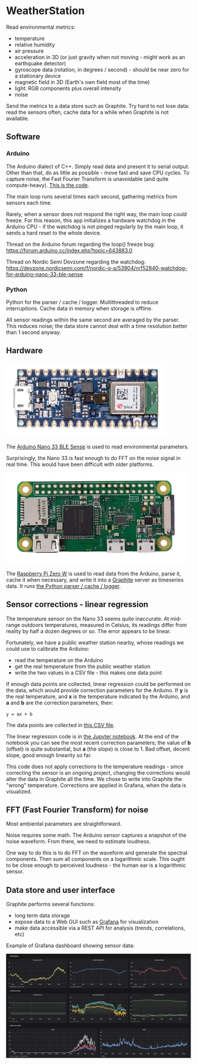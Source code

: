 # WeatherStation

Read environmental metrics:
- temperature
- relative humidity
- air pressure
- acceleration in 3D (or just gravity when not moving - might work as an earthquake detector)
- gyroscope data (rotation, in degrees / second) - should be near zero for a stationary device
- magnetic field in 3D (Earth's own field most of the time)
- light: RGB components plus overall intensity
- noise

Send the metrics to a data store such as Graphite. Try hard to not lose data: read the sensors often, cache data for a while when Graphite is not available.

## Software

### Arduino

The Arduino dialect of C++. Simply read data and present it to serial output. Other than that, do as little as possible - move fast and save CPU cycles. To capture noise, the Fast Fourier Transform is unavoidable (and quite compute-heavy). [This is the code](/nano33/nano33.ino).

The main loop runs several times each second, gathering metrics from sensors each time.

Rarely, when a sensor does not respond the right way, the main loop could freeze. For this reason, this app initializes a hardware watchdog in the Arduino CPU - if the watchdog is not pinged regularly by the main loop, it sends a hard reset to the whole device.

Thread on the Arduino forum regarding the loop() freeze bug: https://forum.arduino.cc/index.php?topic=643883.0

Thread on Nordic Semi Devzone regarding the watchdog: https://devzone.nordicsemi.com/f/nordic-q-a/53904/nrf52840-watchdog-for-arduino-nano-33-ble-sense

### Python

Python for the parser / cache / logger. Multithreaded to reduce interruptions. Cache data in memory when storage is offline.

All sensor readings within the same second are averaged by the parser. This reduces noise; the data store cannot deal with a time resolution better than 1 second anyway.

## Hardware

![Arduino](/images/nano33.jpg)

The [Arduino Nano 33 BLE Sense](https://store.arduino.cc/usa/nano-33-ble-sense) is used to read environmental parameters.

Surprisingly, the Nano 33 is fast enough to do FFT on the noise signal in real time. This would have been difficult with older platforms.

![RPi0](/images/rpi0.jpg)

The [Raspberry Pi Zero W](https://www.raspberrypi.org/products/raspberry-pi-zero-w/) is used to read data from the Arduino, parse it, cache it when necessary, and write it into a [Graphite](https://graphiteapp.org/) server as timeseries data. It runs [the Python parser / cache / logger](weather_station.py).

## Sensor corrections - linear regression

The temperature sensor on the Nano 33 seems quite inaccurate. At mid-range outdoors temperatures, measured in Celsius, its readings differ from reality by half a dozen degrees or so. The error appears to be linear.

Fortunately, we have a public weather station nearby, whose readings we could use to calibrate the Arduino:
- read the temperature on the Arduino
- get the real temperature from the public weather station
- write the two values in a CSV file - this makes one data point

If enough data points are collected, linear regression could be performed on the data, which would provide correction parameters for the Arduino. If **y** is the real temperature, and **x** is the temperature indicated by the Arduino, and **a** and **b** are the correction parameters, then:

```
y = ax + b
```

The data points are collected in [this CSV file](weather-temp.csv).

The linear regression code is in [the Jupyter notebook](linear_regression_temp_sensor.ipynb). At the end of the notebook you can see the most recent correction parameters; the value of **b** (offset) is quite substantial, but **a** (the slope) is close to 1. Bad offset, decent slope, good enough linearity so far.

This code does not apply corrections to the temperature readings - since correcting the sensor is an ongoing project, changing the corrections would alter the data in Graphite all the time. We chose to write into Graphite the "wrong" temperature. Corrections are applied in Grafana, when the data is visualized.

## FFT (Fast Fourier Transform) for noise

Most ambiental parameters are straightforward.

Noise requires some math. The Arduino sensor captures a snapshot of the noise waveform. From there, we need to estimate loudness.

One way to do this is to do FFT on the waveform and generate the spectral components. Then sum all components on a logarithmic scale. This ought to be close enough to perceived loudness - the human ear is a logarithmic sensor.

## Data store and user interface

Graphite performs several functions:
- long term data storage
- expose data to a Web GUI such as [Grafana](https://grafana.com/) for visualization
- make data accessible via a REST API for analysis (trends, correlations, etc)

Example of Grafana dashboard showing sensor data:

![Grafana](/images/grafana.png)
